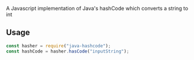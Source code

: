 A Javascript implementation of Java's hashCode which converts a string to int

## Usage

```js
const hasher = require("java-hashcode");
const hashCode = hasher.hasCode("inputString");
```

